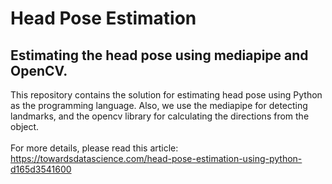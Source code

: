 # Head Pose Estimation
## Estimating the head pose using mediapipe and OpenCV.
This repository contains the solution for estimating head pose using Python as the programming language. Also, we use the mediapipe for detecting landmarks, and the opencv library for calculating the directions from the object.<br><br>
For more details, please read this article: https://towardsdatascience.com/head-pose-estimation-using-python-d165d3541600

